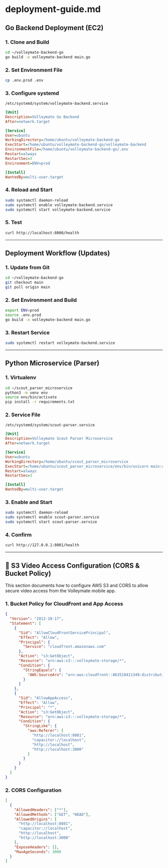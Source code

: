 # deployment-guide.md

## Go Backend Deployment (EC2)

### 1. Clone and Build

```bash
cd ~/volleymate-backend-go
go build -o volleymate-backend main.go
```

### 2. Set Environment File

```bash
cp .env.prod .env
```

### 3. Configure systemd

`/etc/systemd/system/volleymate-backend.service`

```ini
[Unit]
Description=Volleymate Go Backend
After=network.target

[Service]
User=ubuntu
WorkingDirectory=/home/ubuntu/volleymate-backend-go
ExecStart=/home/ubuntu/volleymate-backend-go/volleymate-backend
EnvironmentFile=/home/ubuntu/volleymate-backend-go/.env
Restart=always
RestartSec=3
Environment=ENV=prod

[Install]
WantedBy=multi-user.target
```

### 4. Reload and Start

```bash
sudo systemctl daemon-reload
sudo systemctl enable volleymate-backend.service
sudo systemctl start volleymate-backend.service
```

### 5. Test

```bash
curl http://localhost:8000/health
```

---

## Deployment Workflow (Updates)

### 1. Update from Git

```bash
cd ~/volleymate-backend-go
git checkout main
git pull origin main
```

### 2. Set Environment and Build

```bash
export ENV=prod
source .env.prod
go build -o volleymate-backend main.go
```

### 3. Restart Service

```bash
sudo systemctl restart volleymate-backend.service
```

---

## Python Microservice (Parser)

### 1. Virtualenv

```bash
cd ~/scout_parser_microservice
python3 -m venv env
source env/bin/activate
pip install -r requirements.txt
```

### 2. Service File

`/etc/systemd/system/scout-parser.service`

```ini
[Unit]
Description=Volleymate Scout Parser Microservice
After=network.target

[Service]
User=ubuntu
WorkingDirectory=/home/ubuntu/scout_parser_microservice
ExecStart=/home/ubuntu/scout_parser_microservice/env/bin/uvicorn main:app --host 127.0.0.1 --port 8001
Restart=always
RestartSec=3

[Install]
WantedBy=multi-user.target
```

### 3. Enable and Start

```bash
sudo systemctl daemon-reload
sudo systemctl enable scout-parser.service
sudo systemctl start scout-parser.service
```

### 4. Confirm

```bash
curl http://127.0.0.1:8001/health
```

---

## 🎥 S3 Video Access Configuration (CORS & Bucket Policy)

This section documents how to configure AWS S3 and CORS to allow secure video access from the Volleymate mobile app.

### 1. Bucket Policy for CloudFront and App Access

```json
{
  "Version": "2012-10-17",
  "Statement": [
    {
      "Sid": "AllowCloudFrontServicePrincipal",
      "Effect": "Allow",
      "Principal": {
        "Service": "cloudfront.amazonaws.com"
      },
      "Action": "s3:GetObject",
      "Resource": "arn:aws:s3:::volleymate-storage/*",
      "Condition": {
        "StringEquals": {
          "AWS:SourceArn": "arn:aws:cloudfront::863518411349:distribution/E2I1LDQ5PKDKHX"
        }
      }
    },
    {
      "Sid": "AllowAppAccess",
      "Effect": "Allow",
      "Principal": "*",
      "Action": "s3:GetObject",
      "Resource": "arn:aws:s3:::volleymate-storage/*",
      "Condition": {
        "StringLike": {
          "aws:Referer": [
            "http://localhost:8081",
            "capacitor://localhost",
            "http://localhost",
            "http://localhost:3000"
          ]
        }
      }
    }
  ]
}
```

### 2. CORS Configuration

```json
[
  {
    "AllowedHeaders": ["*"],
    "AllowedMethods": ["GET", "HEAD"],
    "AllowedOrigins": [
      "http://localhost:8081",
      "capacitor://localhost",
      "http://localhost",
      "http://localhost:3000"
    ],
    "ExposeHeaders": [],
    "MaxAgeSeconds": 3000
  }
]
```
